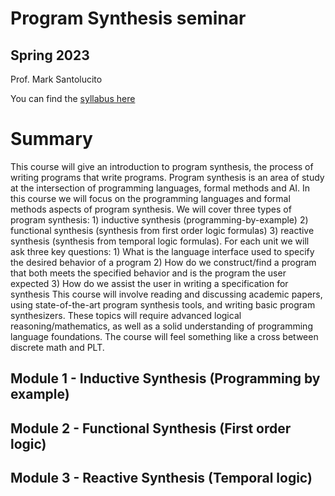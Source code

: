 # Program Synthesis seminar

## Spring 2023

Prof. Mark Santolucito

You can find the [syllabus here](./syllabus.pdf)

# Summary

This course will give an introduction to program synthesis, the process of writing programs that write programs. Program synthesis is an area of study at the intersection of programming languages, formal methods and AI. In this course we will focus on the programming languages and formal methods aspects of program synthesis. We will cover three types of program synthesis: 1) inductive synthesis (programming-by-example) 2) functional synthesis (synthesis from first order logic formulas) 3) reactive synthesis (synthesis from temporal logic formulas). For each unit we will ask three key questions: 1) What is the language interface used to specify the desired behavior of a program 2) How do we construct/find a program that both meets the specified behavior and is the program the user expected 3) How do we assist the user in writing a specification for synthesis This course will involve reading and discussing academic papers, using state-of-the-art program synthesis tools, and writing basic program synthesizers. These topics will require advanced logical reasoning/mathematics, as well as a solid understanding of programming language foundations. The course will feel something like a cross between discrete math and PLT.

## Module 1 - Inductive Synthesis (Programming by example)

## Module 2 - Functional Synthesis (First order logic)

## Module 3 - Reactive Synthesis (Temporal logic)
